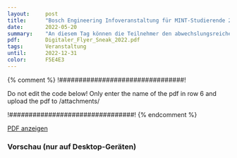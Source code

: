 ```yaml
---
layout:     post
title:      "Bosch Engineering Infoveranstaltung für MINT-Studierende 2022"
date:       2022-05-20
summary:    "An diesem Tag können die Teilnehmer den abwechslungsreichen Alltag der Bosch Engineering-Mitarbeiter:innen hautnah miterleben. "
pdf:        Digitaler_Flyer_Sneak_2022.pdf
tags:       Veranstaltung
until:		2022-12-31
color:      F5E4E3
---
```


{% comment %}
!################################!

Do not edit the code below! Only enter the name of the pdf in row 6 and upload the pdf to /attachments/

!################################!
{% endcomment %}

<a class="btn btn-primary" href="{{ site.url }}/attachments/{{page.pdf}}">PDF anzeigen</a>

<h3>Vorschau (nur auf Desktop-Geräten)</h3>
<div class="d-none d-sm-block">
    <object data="{{ site.url }}/attachments/{{page.pdf}}" width="100%" height="1010" type='application/pdf'>
    </object>
</div>
